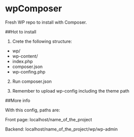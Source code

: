 # wpComposer
Fresh WP repo to install with Composer.

##Hot to install

1. Crete the following structure:
  - wp/
  - wp-content/
  - index.php
  - composer.json
  - wp-confing.php

2. Run composer.json

3. Remember to upload wp-config including the theme path

##More info

With this config, paths are:

Front page: localhost/name_of_the_project

Backend: localhost/name_of_the_project/wp/wp-admin
